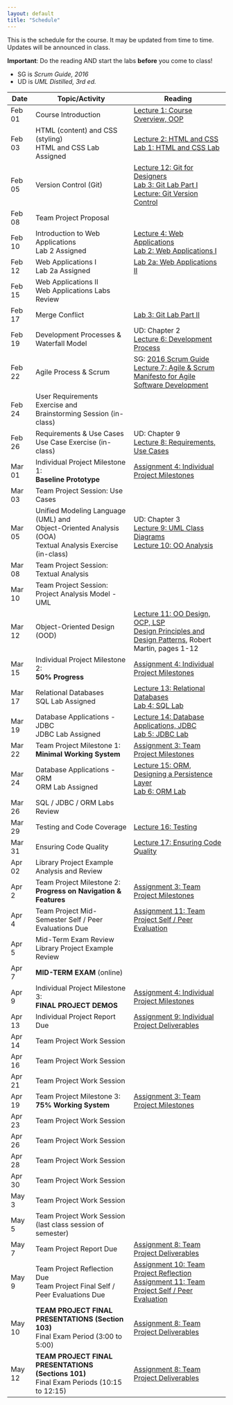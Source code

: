 ```yaml
---
layout: default
title: "Schedule"
---
```


This is the schedule for the course.  It may be updated from time to time.  Updates will be announced in class.

**Important**: Do the reading AND start the labs **before** you come to class!

* SG is *Scrum Guide, 2016*
* UD is *UML Distilled, 3rd ed.*

Date   | Topic/Activity | Reading
------ | -------------- | -------
Feb 01 | Course Introduction | [Lecture 1: Course Overview, OOP](lectures/lecture01.html)
Feb 03 | HTML (content) and CSS (styling) <br> HTML and CSS Lab Assigned | [Lecture 2: HTML and CSS](lectures/lecture02.html)<br> [Lab 1: HTML and CSS Lab](./labs/lab01.html)
Feb 05 | Version Control (Git) | [Lecture 12: Git for Designers](https://web.archive.org/web/20150301060509/http://hoth.entp.com/output/git_for_designers.html)<br>  [Lab 3: Git Lab Part I](./labs/lab03.html) <br>  [Lecture: Git Version Control](./lectures/Git-Version-Control-1.2.pdf)
Feb 08 | Team Project Proposal |
Feb 10 | Introduction to Web Applications <br> Lab 2 Assigned | [Lecture 4: Web Applications](lectures/lecture04.html) <br>  [Lab 2: Web Applications I](./labs/lab02.html)
Feb 12 | Web Applications I <br> Lab 2a Assigned | [Lab 2a: Web Applications II](./labs/lab02a.html)
Feb 15 | Web Applications II <br> Web Applications Labs Review |
Feb 17 | Merge Conflict | [Lab 3: Git Lab Part II](./labs/lab03.html)
Feb 19 | Development Processes & Waterfall Model | UD: Chapter 2 <br> [Lecture 6: Development Process](lectures/lecture06.html)
Feb 22 | Agile Process & Scrum |  SG: [2016 Scrum Guide](lectures/lecture07/2016_Scrum_Guide_US.pdf) <br> [Lecture 7: Agile & Scrum](lectures/lecture07.html) <br> [Manifesto for Agile Software Development](http://www.agilemanifesto.org/) 
Feb 24 | User Requirements Exercise and <br> Brainstorming Session (in-class) | 
Feb 26 | Requirements & Use Cases<br>Use Case Exercise (in-class) | UD: Chapter 9 <br> [Lecture 8: Requirements, Use Cases](lectures/lecture08.html)
Mar 01 | Individual Project Milestone 1:<br> **Baseline Prototype** | [Assignment 4: Individual Project Milestones](assign/assign04.html)
Mar 03  | Team Project Session: Use Cases  | 
Mar 05  | Unified Modeling Language (UML) and <br> Object-Oriented Analysis (OOA)<br>Textual Analysis Exercise (in-class) | UD: Chapter 3 <br> [Lecture 9: UML Class Diagrams](lectures/lecture09.html) <br> [Lecture 10: OO Analysis](lectures/lecture10.html)
Mar 08 | Team Project Session: Textual Analysis  | 
Mar 10 | Team Project Session: Project Analysis Model - UML 
Mar 12 | Object-Oriented Design (OOD) | [Lecture 11: OO Design, OCP, LSP](lectures/lecture11.html)<br> [Design Principles and Design Patterns](lectures/lecture11/Principles_and_Patterns.pdf), Robert Martin, pages 1-12
Mar 15 | Individual Project Milestone 2:<br> **50% Progress** | [Assignment 4: Individual Project Milestones](assign/assign04.html)
Mar 17 | Relational Databases<br> SQL Lab Assigned | [Lecture 13: Relational Databases](lectures/lecture13.html)<br> [Lab 4: SQL Lab](./labs/lab04.html)
Mar 19 | Database Applications - JDBC<br> JDBC Lab Assigned | [Lecture 14: Database Applications, JDBC](lectures/lecture14.html)<br> [Lab 5: JDBC Lab](./labs/lab05.html)
Mar 22 | Team Project Milestone 1:<br> **Minimal Working System** | [Assignment 3: Team Project Milestones](assign/assign03.html)
Mar 24 | Database Applications - ORM <br> ORM Lab Assigned | [Lecture 15: ORM, Designing a Persistence Layer](lectures/lecture15.html)<br> [Lab 6: ORM Lab](./labs/lab06.html)
Mar 26 | SQL / JDBC / ORM Labs Review
Mar 29 | Testing and Code Coverage | [Lecture 16: Testing](lectures/lecture16.html)
Mar 31 | Ensuring Code Quality | [Lecture 17: Ensuring Code Quality](lectures/lecture17.html) 
Apr 02 | Library Project Example Analysis and Review
Apr 2  | Team Project Milestone 2:<br> **Progress on Navigation & Features** | [Assignment 3: Team Project Milestones](assign/assign03.html)
Apr 4  | Team Project Mid-Semester Self / Peer Evaluations Due | [Assignment 11: Team Project Self / Peer Evaluation](assign/assign11.html)
Apr 5  | Mid-Term Exam Review <br> Library Project Example Review 
Apr 7  | **MID-TERM EXAM** (online)
Apr 9  | Individual Project Milestone 3:<br> **FINAL PROJECT DEMOS** | [Assignment 4: Individual Project Milestones](assign/assign04.html)
Apr 13 | Individual Project Report Due | [Assignment 9: Individual Project Deliverables](assign/assign09.html)
Apr 14 | Team Project Work Session
Apr 16 | Team Project Work Session
Apr 21 | Team Project Work Session
Apr 19 | Team Project Milestone 3:<br> **75% Working System** | [Assignment 3: Team Project Milestones](assign/assign03.html)
Apr 23 | Team Project Work Session
Apr 26 | Team Project Work Session
Apr 28 | Team Project Work Session
Apr 30 | Team Project Work Session
May 3  | Team Project Work Session
May 5  | Team Project Work Session (last class session of semester)
May 7  | Team Project Report Due | [Assignment 8: Team Project Deliverables](assign/assign08.html)
May 9 | Team Project Reflection Due<br>Team Project Final Self / Peer Evaluations Due | [Assignment 10: Team Project Reflection](assign/assign10.html)<br> [Assignment 11: Team Project Self / Peer Evaluation](assign/assign11.html)
May 10 | **TEAM PROJECT FINAL PRESENTATIONS (Section 103)**<br>Final Exam Period (3:00 to 5:00) | [Assignment 8: Team Project Deliverables](assign/assign08.html)
May 12 | **TEAM PROJECT FINAL PRESENTATIONS (Sections 101)**<br>Final Exam Periods (10:15 to 12:15) | [Assignment 8: Team Project Deliverables](assign/assign08.html)

<!-- Commenting out rest of schedule until it's needed - and the dates will change, anyway
-->